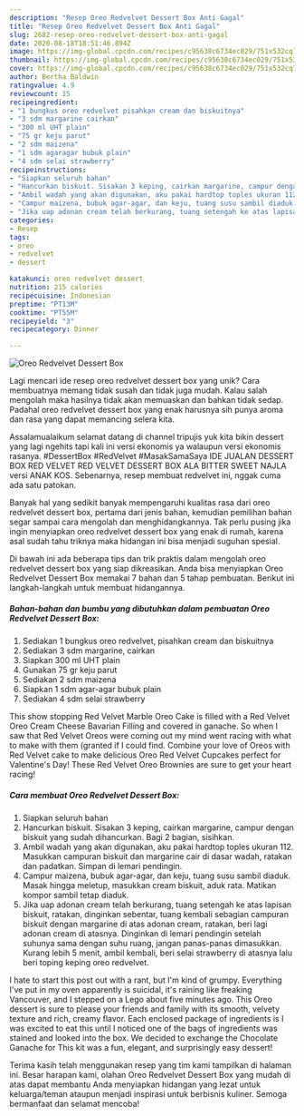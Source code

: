 ```yaml
---
description: "Resep Oreo Redvelvet Dessert Box Anti Gagal"
title: "Resep Oreo Redvelvet Dessert Box Anti Gagal"
slug: 2682-resep-oreo-redvelvet-dessert-box-anti-gagal
date: 2020-08-18T18:51:46.894Z
image: https://img-global.cpcdn.com/recipes/c95638c6734ec029/751x532cq70/oreo-redvelvet-dessert-box-foto-resep-utama.jpg
thumbnail: https://img-global.cpcdn.com/recipes/c95638c6734ec029/751x532cq70/oreo-redvelvet-dessert-box-foto-resep-utama.jpg
cover: https://img-global.cpcdn.com/recipes/c95638c6734ec029/751x532cq70/oreo-redvelvet-dessert-box-foto-resep-utama.jpg
author: Bertha Baldwin
ratingvalue: 4.9
reviewcount: 15
recipeingredient:
- "1 bungkus oreo redvelvet pisahkan cream dan biskuitnya"
- "3 sdm margarine cairkan"
- "300 ml UHT plain"
- "75 gr keju parut"
- "2 sdm maizena"
- "1 sdm agaragar bubuk plain"
- "4 sdm selai strawberry"
recipeinstructions:
- "Siapkan seluruh bahan"
- "Hancurkan biskuit. Sisakan 3 keping, cairkan margarine, campur dengan biskuit yang sudah dihancurkan. Bagi 2 bagian, sisihkan."
- "Ambil wadah yang akan digunakan, aku pakai hardtop toples ukuran 112. Masukkan campuran biskuit dan margarine cair di dasar wadah, ratakan dan padatkan. Simpan di lemari pendingin."
- "Campur maizena, bubuk agar-agar, dan keju, tuang susu sambil diaduk. Masak hingga meletup, masukkan cream biskuit, aduk rata. Matikan kompor sambil tetap diaduk."
- "Jika uap adonan cream telah berkurang, tuang setengah ke atas lapisan biskuit, ratakan, dinginkan sebentar, tuang kembali sebagian campuran biskuit dengan margarine di atas adonan cream, ratakan, beri lagi adonan cream di atasnya. Dinginkan di lemari pendingin setelah suhunya sama dengan suhu ruang, jangan panas-panas dimasukkan. Kurang lebih 5 menit, ambil kembali, beri selai strawberry di atasnya lalu beri toping keping oreo redvelvet."
categories:
- Resep
tags:
- oreo
- redvelvet
- dessert

katakunci: oreo redvelvet dessert 
nutrition: 215 calories
recipecuisine: Indonesian
preptime: "PT13M"
cooktime: "PT55M"
recipeyield: "3"
recipecategory: Dinner

---
```



![Oreo Redvelvet Dessert Box](https://img-global.cpcdn.com/recipes/c95638c6734ec029/751x532cq70/oreo-redvelvet-dessert-box-foto-resep-utama.jpg)

Lagi mencari ide resep oreo redvelvet dessert box yang unik? Cara membuatnya memang tidak susah dan tidak juga mudah. Kalau salah mengolah maka hasilnya tidak akan memuaskan dan bahkan tidak sedap. Padahal oreo redvelvet dessert box yang enak harusnya sih punya aroma dan rasa yang dapat memancing selera kita.

Assalamualaikum selamat datang di channel tripujis yuk kita bikin dessert yang lagi ngehits tapi kali ini versi ekonomis ya walaupun versi ekonomis rasanya. #DessertBox #RedVelvet #MasakSamaSaya IDE JUALAN DESSERT BOX RED VELVET RED VELVET DESSERT BOX ALA BITTER SWEET NAJLA versi ANAK KOS. Sebenarnya, resep membuat redvelvet ini, nggak cuma ada satu patokan.

Banyak hal yang sedikit banyak mempengaruhi kualitas rasa dari oreo redvelvet dessert box, pertama dari jenis bahan, kemudian pemilihan bahan segar sampai cara mengolah dan menghidangkannya. Tak perlu pusing jika ingin menyiapkan oreo redvelvet dessert box yang enak di rumah, karena asal sudah tahu triknya maka hidangan ini bisa menjadi suguhan spesial.


Di bawah ini ada beberapa tips dan trik praktis dalam mengolah oreo redvelvet dessert box yang siap dikreasikan. Anda bisa menyiapkan Oreo Redvelvet Dessert Box memakai 7 bahan dan 5 tahap pembuatan. Berikut ini langkah-langkah untuk membuat hidangannya.

<!--inarticleads1-->

##### Bahan-bahan dan bumbu yang dibutuhkan dalam pembuatan Oreo Redvelvet Dessert Box:

1. Sediakan 1 bungkus oreo redvelvet, pisahkan cream dan biskuitnya
1. Sediakan 3 sdm margarine, cairkan
1. Siapkan 300 ml UHT plain
1. Gunakan 75 gr keju parut
1. Sediakan 2 sdm maizena
1. Siapkan 1 sdm agar-agar bubuk plain
1. Sediakan 4 sdm selai strawberry


This show stopping Red Velvet Marble Oreo Cake is filled with a Red Velvet Oreo Cream Cheese Bavarian Filling and covered in ganache. So when I saw that Red Velvet Oreos were coming out my mind went racing with what to make with them (granted if I could find. Combine your love of Oreos with Red Velvet cake to make delicious Oreo Red Velvet Cupcakes perfect for Valentine&#39;s Day! These Red Velvet Oreo Brownies are sure to get your heart racing! 

<!--inarticleads2-->

##### Cara membuat Oreo Redvelvet Dessert Box:

1. Siapkan seluruh bahan
1. Hancurkan biskuit. Sisakan 3 keping, cairkan margarine, campur dengan biskuit yang sudah dihancurkan. Bagi 2 bagian, sisihkan.
1. Ambil wadah yang akan digunakan, aku pakai hardtop toples ukuran 112. Masukkan campuran biskuit dan margarine cair di dasar wadah, ratakan dan padatkan. Simpan di lemari pendingin.
1. Campur maizena, bubuk agar-agar, dan keju, tuang susu sambil diaduk. Masak hingga meletup, masukkan cream biskuit, aduk rata. Matikan kompor sambil tetap diaduk.
1. Jika uap adonan cream telah berkurang, tuang setengah ke atas lapisan biskuit, ratakan, dinginkan sebentar, tuang kembali sebagian campuran biskuit dengan margarine di atas adonan cream, ratakan, beri lagi adonan cream di atasnya. Dinginkan di lemari pendingin setelah suhunya sama dengan suhu ruang, jangan panas-panas dimasukkan. Kurang lebih 5 menit, ambil kembali, beri selai strawberry di atasnya lalu beri toping keping oreo redvelvet.


I hate to start this post out with a rant, but I&#39;m kind of grumpy. Everything I&#39;ve put in my oven apparently is suicidal, it&#39;s raining like freaking Vancouver, and I stepped on a Lego about five minutes ago. This Oreo dessert is sure to please your friends and family with its smooth, velvety texture and rich, creamy flavor. Each enclosed package of ingredients is I was excited to eat this until I noticed one of the bags of ingredients was stained and looked into the box. We decided to exchange the Chocolate Ganache for This kit was a fun, elegant, and surprisingly easy dessert! 

Terima kasih telah menggunakan resep yang tim kami tampilkan di halaman ini. Besar harapan kami, olahan Oreo Redvelvet Dessert Box yang mudah di atas dapat membantu Anda menyiapkan hidangan yang lezat untuk keluarga/teman ataupun menjadi inspirasi untuk berbisnis kuliner. Semoga bermanfaat dan selamat mencoba!
